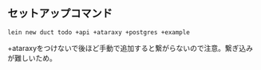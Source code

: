## セットアップコマンド

```
lein new duct todo +api +ataraxy +postgres +example
```
+ataraxyをつけないで後ほど手動で追加すると繋がらないので注意。繋ぎ込みが難しいため。

